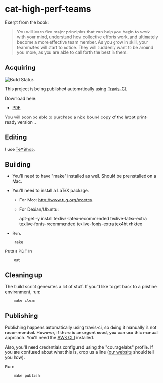 cat-high-perf-teams
===================

Exerpt from the book:

> You will learn five major principles that can help
> you begin to work with your mind, understand how collective efforts work, and ultimately become
> a more effective team member. As you grow in skill, your teammates will start to notice. They will 
> suddenly want to be around you more, as you are able to call forth the best in them. 

Acquiring
-----------
![Build Status](https://travis-ci.org/couragelabs/cat-high-perf-teams.svg?branch=master)

This project is being published automatically using [Travis-CI](https://travis-ci.org/couragelabs/cat-high-perf-teams).

Download here:

  * [PDF](http://cat-high-perf-teams.s3.amazonaws.com/cat-high-perf-teams.pdf)

You will soon be able to purchase a nice bound copy of the latest print-ready version...


Editing
-------
I use [TeXShop](http://pages.uoregon.edu/koch/texshop/).

Building
--------
 * You'll need to have "make" installed as well. Should be preinstalled on a Mac.
 * You'll need to install a LaTeX package. 
   * For Mac: http://www.tug.org/mactex
   * For Debian/Ubuntu:

        apt-get -y install texlive-latex-recommended texlive-latex-extra texlive-fonts-recommended texlive-fonts-extra tex4ht chktex

 * Run:

        make

Puts a PDF in

        out

Cleaning up
-----------
The build script generates a lot of stuff. If you'd like to get back to
a pristine environment, run:

        make clean

Publishing
----------
Publishing happens automatically using travis-ci, so doing it manually is not recommended.
However, if there is an urgent need, you can use this manual approach.
You'll need the [AWS CLI](http://docs.aws.amazon.com/cli/latest/userguide/cli-chap-welcome.html) 
installed.

Also, you'll need credentials configured using the "couragelabs" profile. If you are confused about
what this is, drop us a line ([our website](http://www.couragelabs.com) should tell you how).

Run:

        make publish

